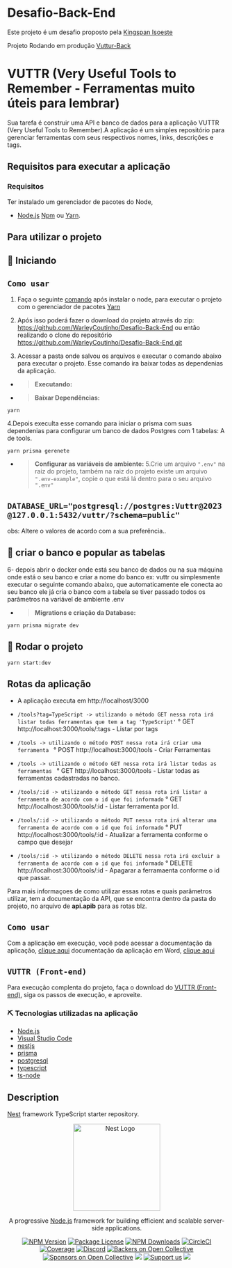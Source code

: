 # Desafio-Back-End

Este projeto é um desafio proposto pela [Kingspan Isoeste](https://kingspan-isoeste.com.br)

Projeto Rodando em produção [Vuttur-Back](https://tool-back-end.herokuapp.com/)

# VUTTR (Very Useful Tools to Remember - Ferramentas muito úteis para lembrar)

Sua tarefa é construir uma API e banco de dados para a aplicação VUTTR (Very Useful Tools to Remember).A aplicação é um simples repositório para gerenciar ferramentas com seus respectivos nomes, links, descrições e tags.

## Requisitos para executar a aplicação

### Requisitos

Ter instalado um gerenciador de pacotes do Node,

- [Node.js](https://nodejs.org/)
  [Npm](https://www.npmjs.com/) ou [Yarn](https://yarnpkg.com/).

## Para utilizar o projeto

## 🏁 Iniciando

## `Como usar`

1. Faça o seguinte [comando](https://yarnpkg.com/getting-started/install) após instalar o node, para executar o projeto com o gerenciador de pacotes [Yarn](https://yarnpkg.com/)
2. Após isso poderá fazer o download do projeto através do zip: https://github.com/WarleyCoutinho/Desafio-Back-End ou então realizando o clone do repositório https://github.com/WarleyCoutinho/Desafio-Back-End.git

3. Acessar a pasta onde salvou os arquivos e executar o comando abaixo para executar o projeto. Esse comando ira baixar todas as dependenias da aplicação.

- > **Executando:**
- > **Baixar Dependências:**

```
yarn
```

4.Depois execulta esse comando para iniciar o prisma com suas dependenias para configurar
um banco de dados Postgres com 1 tabelas: A de tools.

```
yarn prisma gerenete
```

- > **Configurar as variáveis de ambiente:**
  > 5.Crie um arquivo `".env"` na raiz do projeto, também na raiz do projeto existe um arquivo `".env-example"`, copie o que está lá dentro para o seu arquivo `".env"`

## `DATABASE_URL="postgresql://postgres:Vuttr@2023@127.0.0.1:5432/vuttr/?schema=public"`

obs: Altere o valores de acordo com a sua preferência..

## 🎈 criar o banco e popular as tabelas

6- depois abrir o docker onde está seu banco de dados ou na sua máquina onde está
o seu banco e criar a nome do banco ex: vuttr ou simplesmente executar o seguinte comando abaixo,
que automaticamente ele conecta ao seu banco ele já cria o banco com a tabela se tiver
passado todos os parâmetros na variável de ambiente .env

- > **Migrations e criação da Database:**

```
yarn prisma migrate dev
```

## 🎈 Rodar o projeto

```
yarn start:dev
```

## Rotas da aplicação

- A aplicação executa em http://localhost/3000

- `/tools?tag=TypeScript -> utilizando o método GET nessa rota irá listar todas ferramentas que tem a tag 'TypeScript'`
  ° GET http://localhost:3000/tools/:tags - Listar por tags

- `/tools -> utilizando o método POST nessa rota irá criar uma ferramenta `
  ° POST http://localhost:3000/tools - Criar Ferramentas

- `/tools -> utilizando o método GET nessa rota irá listar todas as ferramentas `
  ° GET http://localhost:3000/tools - Listar todas as ferramentas cadastradas no banco.

- `/tools/:id -> utilizando o método GET nessa rota irá listar a ferramenta de acordo com o id que foi informado`
  ° GET http://localhost:3000/tools/:id - Listar ferramenta por Id.

- `/tools/:id -> utilizando o método PUT nessa rota irá alterar uma ferramenta de acordo com o id que foi informado`
  ° PUT http://localhost:3000/tools/:id - Atualizar a ferramenta conforme o campo que desejar

- `/tools/:id -> utilizando o método DELETE nessa rota irá excluir a ferramenta de acordo com o id que foi informado`
  ° DELETE http://localhost:3000/tools/:id - Apagarar a ferramaenta conforme o id que passar.

Para mais informaçoes de como utilizar essas rotas e quais parâmetros utilizar, tem a documentação da API, que se encontra dentro da pasta do projeto, no arquivo de **api.apib** para as rotas blz.

## `Como usar`

Com a aplicação em execução, você pode acessar a documentação da aplicação, [clique aqui](https://app.swaggerhub.com/apis/WARLEYCOUTINHO_1/desafio-back_end_vuttr_very_useful_tools_to_remember/0.0.1)
documentação da aplicação em Word, [clique aqui](https://docs.google.com/document/d/1a5Y_jxJUwJ3J5cspV59Q3pwZPFqOH5bUtY0DZIjEDfs/edit?usp=sharing)

## `VUTTR (Front-end)`

Para execução complenta do projeto, faça o download do [VUTTR (Front-end)](https://github.com/WarleyCoutinho/Desafio-Front-End.git), siga os passos de execução, e aproveite.

### ⛏️ Tecnologias utilizadas na aplicação

- [Node.js](https://nodejs.org/en/)
- [Visual Studio Code](https://code.visualstudio.com/)
- [nestjs](https://docs.nestjs.com/)
- [prisma](https://www.prisma.io/)
- [postgresql](https://www.postgresql.org/)
- [typescript](https://www.typescriptlang.org/)
- [ts-node](https://www.npmjs.com/package/ts-node)

## Description

[Nest](https://github.com/nestjs/nest) framework TypeScript starter repository.

<p align="center">
  <a href="http://nestjs.com/" target="blank"><img src="https://nestjs.com/img/logo-small.svg" width="200" alt="Nest Logo" /></a>
</p>

[circleci-image]: https://img.shields.io/circleci/build/github/nestjs/nest/master?token=abc123def456
[circleci-url]: https://circleci.com/gh/nestjs/nest

  <p align="center">A progressive <a href="http://nodejs.org" target="_blank">Node.js</a> framework for building efficient and scalable server-side applications.</p>
    <p align="center">
<a href="https://www.npmjs.com/~nestjscore" target="_blank"><img src="https://img.shields.io/npm/v/@nestjs/core.svg" alt="NPM Version" /></a>
<a href="https://www.npmjs.com/~nestjscore" target="_blank"><img src="https://img.shields.io/npm/l/@nestjs/core.svg" alt="Package License" /></a>
<a href="https://www.npmjs.com/~nestjscore" target="_blank"><img src="https://img.shields.io/npm/dm/@nestjs/common.svg" alt="NPM Downloads" /></a>
<a href="https://circleci.com/gh/nestjs/nest" target="_blank"><img src="https://img.shields.io/circleci/build/github/nestjs/nest/master" alt="CircleCI" /></a>
<a href="https://coveralls.io/github/nestjs/nest?branch=master" target="_blank"><img src="https://coveralls.io/repos/github/nestjs/nest/badge.svg?branch=master#9" alt="Coverage" /></a>
<a href="https://discord.gg/G7Qnnhy" target="_blank"><img src="https://img.shields.io/badge/discord-online-brightgreen.svg" alt="Discord"/></a>
<a href="https://opencollective.com/nest#backer" target="_blank"><img src="https://opencollective.com/nest/backers/badge.svg" alt="Backers on Open Collective" /></a>
<a href="https://opencollective.com/nest#sponsor" target="_blank"><img src="https://opencollective.com/nest/sponsors/badge.svg" alt="Sponsors on Open Collective" /></a>
  <a href="https://paypal.me/kamilmysliwiec" target="_blank"><img src="https://img.shields.io/badge/Donate-PayPal-ff3f59.svg"/></a>
    <a href="https://opencollective.com/nest#sponsor"  target="_blank"><img src="https://img.shields.io/badge/Support%20us-Open%20Collective-41B883.svg" alt="Support us"></a>
  <a href="https://twitter.com/nestframework" target="_blank"><img src="https://img.shields.io/twitter/follow/nestframework.svg?style=social&label=Follow"></a>
</p>

